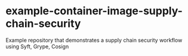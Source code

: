 # example-container-image-supply-chain-security

Example repository that demonstrates a supply chain security workflow using Syft, Grype, Cosign

